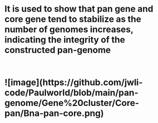 <h1>It is used to show that pan gene and core gene tend to stabilize as the number of genomes increases, indicating the integrity of the constructed pan-genome<h1><br>
![image](https://github.com/jwli-code/Paulworld/blob/main/pan-genome/Gene%20cluster/Core-pan/Bna-pan-core.png)
